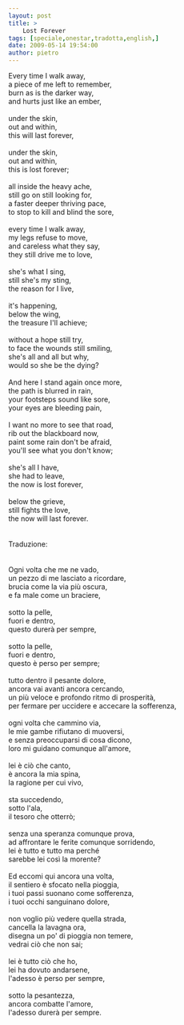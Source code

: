 ```yaml
---
layout: post
title: >
    Lost Forever
tags: [speciale,onestar,tradotta,english,]
date: 2009-05-14 19:54:00
author: pietro
---
```

Every time I walk away,<br/>a piece of me left to remember,<br/>burn as is the darker way,<br/>and hurts just like an ember,<br/><br/>under the skin,<br/>out and within,<br/>this will last forever,<br/><br/>under the skin,<br/>out and within,<br/>this is lost forever;<br/><br/>all inside the heavy ache,<br/>still go on still looking for,<br/>a faster deeper thriving pace,<br/>to stop to kill and blind the sore,<br/><br/>every time I walk away,<br/>my legs refuse to move,<br/>and careless what they say,<br/>they still drive me to love,<br/><br/>she's what I sing,<br/>still she's my sting,<br/>the reason for I live,<br/><br/>it's happening,<br/>below the wing,<br/>the treasure I'll achieve;<br/><br/>without a hope still try,<br/>to face the wounds still smiling,<br/>she's all and all but why,<br/>would so she be the dying?<br/><br/>And here I stand again once more,<br/>the path is blurred in rain,<br/>your footsteps sound like sore,<br/>your eyes are bleeding pain,<br/><br/>I want no more to see that road,<br/>rib out the blackboard now,<br/>paint some rain don't be afraid,<br/>you'll see what you don't know;<br/><br/>she's all I have,<br/>she had to leave,<br/>the now is lost forever,<br/><br/>below the grieve,<br/>still fights the love,<br/>the now will last forever.<br/><br/><br/><span>Traduzione:</span><br/><br/><br/>Ogni volta che me ne vado,<br/>un pezzo di me lasciato a ricordare,<br/>brucia come la via più oscura,<br/>e fa male come un braciere,<br/><br/>sotto la pelle,<br/>fuori e dentro,<br/>questo durerà per sempre,<br/><br/>sotto la pelle,<br/>fuori e dentro,<br/>questo è perso per sempre;<br/><br/>tutto dentro il pesante dolore,<br/>ancora vai avanti ancora cercando,<br/>un più veloce e profondo ritmo di prosperità,<br/>per fermare per uccidere e accecare la sofferenza,<br/><br/>ogni volta che cammino via,<br/>le mie gambe rifiutano di muoversi,<br/>e senza preoccuparsi di cosa dicono,<br/>loro mi guidano comunque all'amore,<br/><br/>lei è ciò che canto,<br/>è ancora la mia spina,<br/>la ragione per cui vivo,<br/><br/>sta succedendo,<br/>sotto l'ala,<br/>il tesoro che otterrò;<br/><br/>senza una speranza comunque prova,<br/>ad affrontare le ferite comunque sorridendo,<br/>lei è tutto e tutto ma perché<br/>sarebbe lei così la morente?<br/><br/>Ed eccomi qui ancora una volta,<br/>il sentiero è sfocato nella pioggia,<br/>i tuoi passi suonano come sofferenza,<br/>i tuoi occhi sanguinano dolore,<br/><br/>non voglio più vedere quella strada,<br/>cancella la lavagna ora,<br/>disegna un po' di pioggia non temere,<br/>vedrai ciò che non sai;<br/><br/>lei è tutto ciò che ho,<br/>lei ha dovuto andarsene,<br/>l'adesso è perso per sempre,<br/><br/>sotto la pesantezza,<br/>ancora combatte l'amore,<br/>l'adesso durerà per sempre.
